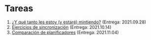 # Tareas

1. [¿Y qué tanto les estoy (y estaré) mintiendo?](./1/README.md) (Entrega: 2021.09.28)
2. [Ejercicios de sincronización](./2/README.md) (Entrega: 2021.10.14)
3. [Comparación de planificadores](./3/README.md) (Entrega: 2021.11.04)
<!-- 2. [Profundizando en la administración de memoria](./2/README.md) (Entrega: 2021.xx.xx) -->
<!-- 3. [La vida de un byte de datos](./3/README.md) (Entrega: 2021.xx.xx) -->
